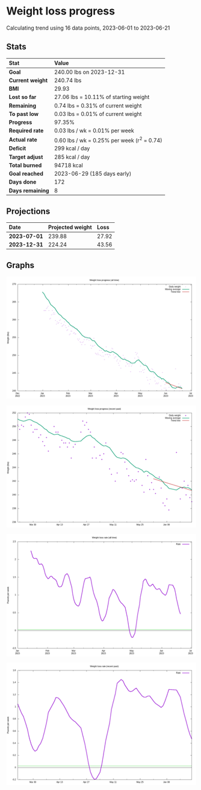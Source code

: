 # Weight loss progress

Calculating trend using 16 data points, 2023-06-01 to 2023-06-21

## Stats

Stat|Value
:-|:-
**Goal**|240.00 lbs on 2023-12-31
**Current weight**|240.74 lbs
**BMI**|29.93
**Lost so far**|27.06 lbs = 10.11% of starting weight
**Remaining**|0.74 lbs =  0.31% of current  weight
**To past low**|0.03 lbs =  0.01% of current  weight
**Progress**|97.35%
**Required rate**|0.03 lbs / wk = 0.01% per week
**Actual rate**|0.60 lbs / wk = 0.25% per week  (r<sup>2</sup> = 0.74)
**Deficit**|299 kcal / day
**Target adjust**|285 kcal / day
**Total burned**|94718 kcal
**Goal reached**|2023-06-29 (185 days early)
**Days done**|172
**Days remaining**|8

## Projections

Date|Projected weight|Loss
:-|:-|:-
**2023-07-01**|239.88|27.92
**2023-12-31**|224.24|43.56

## Graphs

![](weight-graph-alltime.png)

![](weight-graph-recent.png)

![](rate-graph-alltime.png)

![](rate-graph-recent.png)
